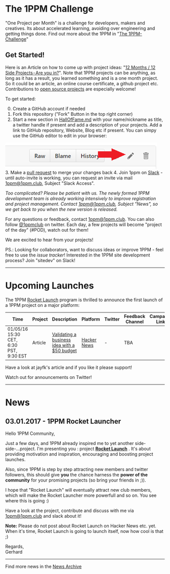 # The 1PPM Challenge

"One Project per Month" is a challenge for developers, makers and creatives. Its about accelerated learning, avoiding over engineering and getting things done. Find out more about the 1PPM in "[The 1PPM-Challenge](https://medium.com/1ppm/the-1ppm-challenge-eaed5df0ef5a#.oejtaqmy0)"

## Get Started!

Here is an Article on how to come up with project ideas: "[12 Months / 12 Side Projects - Are you in?](https://medium.com/@gerji/12-months-12-side-projects-are-you-in-c395dbcd648e#.qle34253j)". Note that 1PPM projects can be anything, as long as it has a result, you learned something and is a one month project. So it could be an article, an online course certificate, a github project etc. Contributions to [open source projects](https://github.com/FreeCodeCamp/how-to-contribute-to-open-source)  are especially welcome!


To get started:

0. Create a GitHub account if needed
1. Fork this repository ("Fork" Button in the top right corner)
2. Start a new section in [HallOfFame.md](HallOfFame.md) with your name/nickname as title, a twitter handle if present and add a description of your projects. Add a link to GitHub repository, Website, Blog etc if present. You can simpy use the GitHub editor to edit in your browser:  

 ![brower edit](img/browser_edit.png)   
3. Make a [pull request](http://kbroman.org/github_tutorial/pages/fork.html) to merge your changes back
4. Join 1ppm on [Slack](https://1ppmclub.slack.com) - until auto-invite is working, you can request an invite via mail [1ppm@1ppm.club](mailto:1ppm@1ppm.club), Subject "Slack Access".

*Too complicated? Please be patient with us. The newly formed 1PPM development team is already working intensively to improve registration and project management. Contact [1ppm@1ppm.club](mailto:1ppm@1ppm.club), Subject "News", so we get back to you when the new version is released.*

For any questions or feedback, contact [1ppm@1ppm.club](mailto:1ppm@1ppm.club). You can also follow [@1ppmclub](https://twitter.com/1ppmclub) on twitter. Each day, a few projects will become "project of the day" (#POD), watch out for them!

We are excited to hear from your projects!

PS.: Looking for collaborators, want to discuss ideas or improve 1PPM - feel free to use the *issue tracker*! Interested in the 1PPM site development process? Join "sitedev" on Slack!

---
# Upcoming Launches

The 1PPM [Rocket Launch](https://github.com/1ppm/RocketLaunch) program is thrilled to announce the first launch of a 1PPM project on a major platform:

|Time   |Project  |Description |Platform | Twitter | Feedback Channel| Campaign Link |
|-------|---------|------------|---------|---------|-----------------|---------------|
|01/05/16 15:30 CET, 6:30 PST, 9:30 EST| Article | [Validating a business idea with a $50 budget](https://medium.com/1ppm/validating-a-business-idea-with-a-50-budget-890eccae457a#.ode9vyp0u) | [Hacker News](https://news.ycombinator.com/newest) | - | TBA |

Have a look at jayfk's article and if you like it please support!

Watch out for announcements on Twitter!

---
# News

## 03.01.2017 - 1PPM Rocket Launcher

Hello 1PPM Community,

Just a few days, and 1PPM already inspired me to yet another side-side-...project. I'm presenting you : project **[Rocket Launch](https://github.com/1ppm/RocketLaunch)** . It's about providing motivation and inspiration, encouraging and boosting project launches.

 Also, since 1PPM is step by step attracting new members and twitter followers, this should give **you** the chance harness the **power of the community** for your promising projects (so bring your friends in ;)).

 I hope that "Rocket Launch" will eventually attract new club members, which will make the Rocket Launcher more powerfull and so on. You see where this is going :)

Have a look at the project, contribute and discuss with me via [1ppm@1ppm.club](mailto:1ppm@1ppm.club) and slack about it!

**Note:** Please do not post about Rocket Launch on Hacker News etc. yet. When it's time, Rocket Launch is going to launch itself, now how cool is that ;)

Regards,  
Gerhard

---
Find more news in the [News Archive](News_201701.md)

